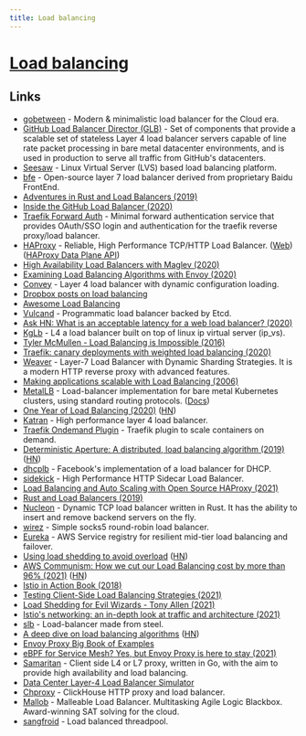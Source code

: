 ```yaml
---
title: Load balancing
---
```


# [Load balancing](<https://en.wikipedia.org/wiki/Load_balancing_(computing)>)

## Links

- [gobetween](https://github.com/yyyar/gobetween) - Modern & minimalistic load balancer for the Сloud era.
- [GitHub Load Balancer Director (GLB)](https://github.com/github/glb-director) - Set of components that provide a scalable set of stateless Layer 4 load balancer servers capable of line rate packet processing in bare metal datacenter environments, and is used in production to serve all traffic from GitHub's datacenters.
- [Seesaw](https://github.com/google/seesaw) - Linux Virtual Server (LVS) based load balancing platform.
- [bfe](https://github.com/baidu/bfe) - Open-source layer 7 load balancer derived from proprietary Baidu FrontEnd.
- [Adventures in Rust and Load Balancers (2019)](https://medium.com/@bparli/adventures-in-rust-and-load-balancers-73a0bc61a192)
- [Inside the GitHub Load Balancer (2020)](https://www.haproxy.com/user-spotlight-series/inside-the-github-load-balancer/)
- [Traefik Forward Auth](https://github.com/thomseddon/traefik-forward-auth) - Minimal forward authentication service that provides OAuth/SSO login and authentication for the traefik reverse proxy/load balancer.
- [HAProxy](https://github.com/haproxy/haproxy) - Reliable, High Performance TCP/HTTP Load Balancer. ([Web](http://www.haproxy.org/)) ([HAProxy Data Plane API](https://github.com/haproxytech/dataplaneapi))
- [High Availability Load Balancers with Maglev (2020)](https://blog.cloudflare.com/high-availability-load-balancers-with-maglev/)
- [Examining Load Balancing Algorithms with Envoy (2020)](https://blog.envoyproxy.io/examining-load-balancing-algorithms-with-envoy-1be643ea121c)
- [Convey](https://github.com/bparli/convey) - Layer 4 load balancer with dynamic configuration loading.
- [Dropbox posts on load balancing](https://twitter.com/copyconstruct/status/1293796261414371330)
- [Awesome Load Balancing](https://github.com/cristaloleg/awesome-load-balancing)
- [Vulcand](https://github.com/vulcand/vulcand) - Programmatic load balancer backed by Etcd.
- [Ask HN: What is an acceptable latency for a web load balancer? (2020)](https://news.ycombinator.com/item?id=24661903)
- [KgLb](https://github.com/dropbox/kglb) - L4 a load balancer built on top of linux ip virtual server (ip_vs).
- [Tyler McMullen - Load Balancing is Impossible (2016)](https://www.youtube.com/watch?v=kpvbOzHUakA)
- [Traefik: canary deployments with weighted load balancing (2020)](https://iximiuz.com/en/posts/traefik-canary-deployments-with-weighted-load-balancing/)
- [Weaver](https://github.com/gojek/weaver) - Layer-7 Load Balancer with Dynamic Sharding Strategies. It is a modern HTTP reverse proxy with advanced features.
- [Making applications scalable with Load Balancing (2006)](https://wtarreau.blogspot.com/2006/11/making-applications-scalable-with-load.html)
- [MetalLB](https://github.com/metallb/metallb) - Load-balancer implementation for bare metal Kubernetes clusters, using standard routing protocols. ([Docs](https://www.metallb.org/))
- [One Year of Load Balancing (2020)](https://www.algolia.com/blog/one-year-load-balancing/) ([HN](https://news.ycombinator.com/item?id=25289751))
- [Katran](https://github.com/facebookincubator/katran) - High performance layer 4 load balancer.
- [Traefik Ondemand Plugin](https://github.com/acouvreur/traefik-ondemand-plugin) - Traefik plugin to scale containers on demand.
- [Deterministic Aperture: A distributed, load balancing algorithm (2019)](https://blog.twitter.com/engineering/en_us/topics/infrastructure/2019/daperture-load-balancer.html) ([HN](https://news.ycombinator.com/item?id=25596645))
- [dhcplb](https://github.com/facebookincubator/dhcplb) - Facebook's implementation of a load balancer for DHCP.
- [sidekick](https://github.com/minio/sidekick) - High Performance HTTP Sidecar Load Balancer.
- [Load Balancing and Auto Scaling with Open Source HAProxy (2021)](https://blog.stefan-koch.name/2021/05/02/load-balancing-auto-scaling-open-source-haproxy)
- [Rust and Load Balancers (2019)](https://bparli.medium.com/adventures-in-rust-and-load-balancers-73a0bc61a192)
- [Nucleon](https://github.com/NicolasLM/nucleon) - Dynamic TCP load balancer written in Rust. It has the ability to insert and remove backend servers on the fly.
- [wirez](https://github.com/v-byte-cpu/wirez) - Simple socks5 round-robin load balancer.
- [Eureka](https://github.com/Netflix/eureka) - AWS Service registry for resilient mid-tier load balancing and failover.
- [Using load shedding to avoid overload](https://aws.amazon.com/builders-library/using-load-shedding-to-avoid-overload/) ([HN](https://news.ycombinator.com/item?id=28818622))
- [AWS Communism: How we cut our Load Balancing cost by more than 96% (2021)](https://www.setops.co/blog/aws-communism-part-1-how-we-cut-our-load-balancing-cost) ([HN](https://news.ycombinator.com/item?id=28917947))
- [Istio in Action Book (2018)](https://www.manning.com/books/istio-in-action)
- [Testing Client-Side Load Balancing Strategies (2021)](https://faun.pub/testing-client-side-load-balancing-strategies-9d99246d99dc)
- [Load Shedding for Evil Wizards - Tony Allen (2021)](https://www.youtube.com/watch?v=UInZ9yViUS0)
- [Istio's networking: an in-depth look at traffic and architecture (2021)](https://www.solo.io/blog/istios-networking-in-depth/)
- [slb](https://github.com/steel-load-balancer/slb) - Load-balancer made from steel.
- [A deep dive on load balancing algorithms](https://lafikl.notion.site/A-deep-dive-on-load-balancing-algorithms-4e6211ec7f7846238c38f3819212457c) ([HN](https://news.ycombinator.com/item?id=29252656))
- [Envoy Proxy Big Book of Examples](https://github.com/repenno/envoybigbook)
- [eBPF for Service Mesh? Yes, but Envoy Proxy is here to stay (2021)](https://www.solo.io/blog/ebpf-for-service-mesh/)
- [Samaritan](https://github.com/samaritan-proxy/samaritan) - Client side L4 or L7 proxy, written in Go, with the aim to provide high availability and load balancing.
- [Data Center Layer-4 Load Balancer Simulator](https://github.com/ZhiyuanYaoJ/SimLB)
- [Chproxy](https://github.com/ContentSquare/chproxy) - ClickHouse HTTP proxy and load balancer.
- [Mallob](https://github.com/domschrei/mallob) - Malleable Load Balancer. Multitasking Agile Logic Blackbox. Award-winning SAT solving for the cloud.
- [sangfroid](https://github.com/arindas/sangfroid) - Load balanced threadpool.
